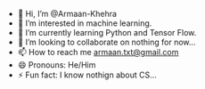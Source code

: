 - 👋 Hi, I’m @Armaan-Khehra
- 👀 I’m interested in machine learning.
- 🌱 I’m currently learning Python and Tensor Flow.
- 💞️ I’m looking to collaborate on nothing for now...
- 📫 How to reach me armaan.txt@gmail.com
- 😄 Pronouns: He/Him
- ⚡ Fun fact: I know nothign about CS...

<!---
Armaan-Khehra/Armaan-Khehra is a ✨ special ✨ repository because its `README.md` (this file) appears on your GitHub profile.
You can click the Preview link to take a look at your changes.
--->
